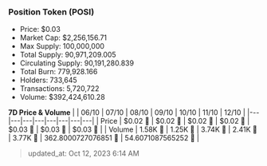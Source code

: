 
  ### Position Token (POSI)
  - Price: $0.03
  - Market Cap: $2,256,156.71
  - Max Supply: 100,000,000
  - Total Supply: 90,971,209.005
  - Circulating Supply: 90,191,280.839
  - Total Burn: 779,928.166
  - Holders: 733,645
  - Transactions: 5,720,722
  - Volume: $392,424,610.28

  **7D Price & Volume**
  | | 06&#x2F;10 | 07&#x2F;10 | 08&#x2F;10 | 09&#x2F;10 | 10&#x2F;10 | 11&#x2F;10 | 12&#x2F;10 |
  |---|---|---|---|---|---|---|---|
  | Price | $0.02 🚀 | $0.02 🔻 | $0.02 🚀 | $0.02 🔻 | $0.03 🚀 | $0.03 🚀 | $0.03 🔻 |
  | Volume | 1.58K 🔻 | 1.25K 🔻 | 3.74K 🚀 | 2.41K 🔻 | 3.77K 🚀 | 362.8000727076851 🔻 | 54.6071087565252 🔻 |

  > updated_at: Oct 12, 2023 6:14 AM
